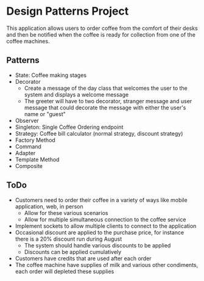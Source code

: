 # Design Patterns Project

This application allows users to order coffee from the comfort of their desks
and then be notified when the coffee is ready for collection from one of the coffee machines.

## Patterns

- State: Coffee making stages
- Decorator
    - Create a message of the day class that welcomes the user to the system and displays a welcome message
    - The greeter will have to two decorator, stranger message and user message that could decorate the message with either the user's name or "guest" 
- Observer
- Singleton: Single Coffee Ordering endpoint
- Strategy: Coffee bill calculator (normal strategy, discount strategy)
- Factory Method 
- Command 
- Adapter 
- Template Method 
- Composite 


## ToDo

- Customers need to order their coffee in a variety of ways like mobile application, web, in person
    - Allow for these various scenarios
    - Allow for multiple simultaneous connection to the coffee service
- Implement sockets to allow multiple clients to connect to the application
- Occasional discount are applied to the purchase price, for instance there is a 20% discount run during August
    - The system should handle various discounts to be applied
    - Discounts can be applied cumulatively
- Customers have credits that are used after each order
- The coffee machine have supplies of milk and various other condiments, each order will depleted these supplies
